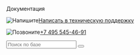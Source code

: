 Документация

![](../_media/messenger.svg "Напишите")[Написать в техническую поддержку](https://support.pixlpark.ru)

![](_../media/call.svg "Позвоните")[+7 495 545-46-91](tel:+74955454691)   

<input class="search-clone" placeholder="Поиск по базе" type="text" id="name" name="name"/>
<button class="search-clone_button" type="button">
</button>